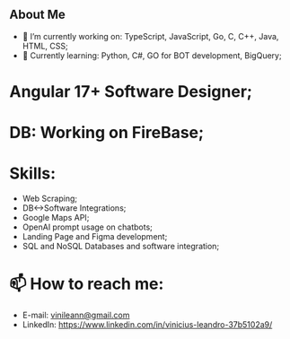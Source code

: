## About Me
- 🔭 I’m currently working on: TypeScript, JavaScript, Go, C, C++, Java, HTML, CSS;
- 🌱 Currently learning: Python, C#, GO for BOT development, BigQuery;
# Angular 17+ Software Designer;
# DB: Working on FireBase;
# Skills:
- Web Scraping;
- DB<->Software Integrations;
- Google Maps API;
- OpenAI prompt usage on chatbots;
- Landing Page and Figma development;
- SQL and NoSQL Databases and software integration;
# 📫 How to reach me:
- E-mail: vinileann@gmail.com
- LinkedIn: https://www.linkedin.com/in/vinicius-leandro-37b5102a9/
